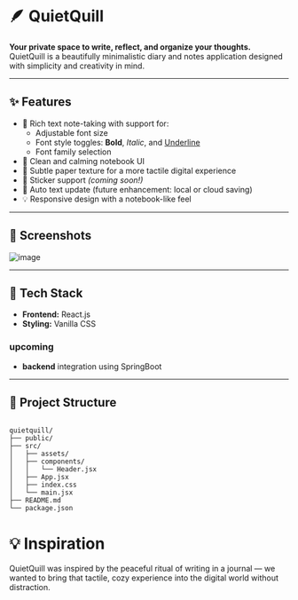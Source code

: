# 🪶 QuietQuill

**Your private space to write, reflect, and organize your thoughts.**  
QuietQuill is a beautifully minimalistic diary and notes application designed with simplicity and creativity in mind.

---

## ✨ Features

- 📝 Rich text note-taking with support for:
  - Adjustable font size
  - Font style toggles: **Bold**, *Italic*, and <u>Underline</u>
  - Font family selection
- 🧠 Clean and calming notebook UI
- 🎨 Subtle paper texture for a more tactile digital experience
- 🌟 Sticker support *(coming soon!)*
- 💾 Auto text update (future enhancement: local or cloud saving)
- 💡 Responsive design with a notebook-like feel

---

## 📸 Screenshots

![image](https://github.com/user-attachments/assets/914f703a-ca2d-46cc-bf4b-455049a72f4e)


---

## 🚀 Tech Stack

- **Frontend:** React.js
- **Styling:** Vanilla CSS
  
### upcoming
- **backend** integration using SpringBoot
---

## 📁 Project Structure
```

quietquill/
├── public/
├── src/
│   ├── assets/
│   ├── components/
│   │   └── Header.jsx
│   ├── App.jsx
│   ├── index.css
│   └── main.jsx
├── README.md
└── package.json

```
# 💡 Inspiration
QuietQuill was inspired by the peaceful ritual of writing in a journal — we wanted to bring that tactile, cozy experience into the digital world without distraction.
